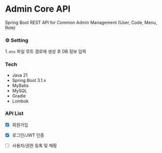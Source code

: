# Admin Core API

Spring Boot REST API for Common Admin Management (User, Code, Menu, Role)

### ⚙️ Setting

1`.env` 파일 루트 경로에 생성 후 DB 정보 입력

### Tech
- Java 21
- Spring Boot 3.1.x
- MyBatis
- MySQL
- Gradle
- Lombok

### API List

- [X] 회원가입
- [X] 로그인/JWT 인증
- [ ] 사용자/권한 등록 및 매핑

